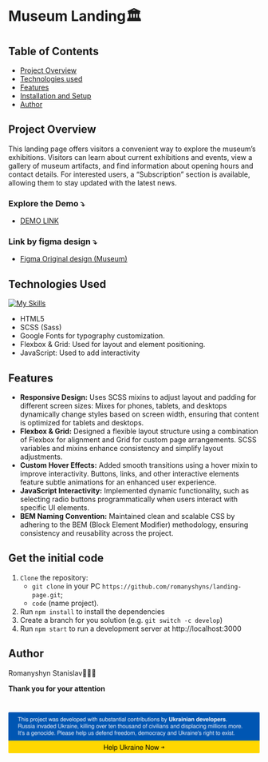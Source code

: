 # Museum Landing🏛️

## Table of Contents

- [Project Overview](#project-overview)
- [Technologies used](#stack-technologies-were-used)
- [Features](#features)
- [Installation and Setup](#get-the-initial-code)
- [Author](#author)

## Project Overview

This landing page offers visitors a convenient way to explore the museum’s exhibitions. Visitors can learn about current exhibitions and events, view a gallery of museum artifacts, and find information about opening hours and contact details. For interested users, a “Subscription” section is available, allowing them to stay updated with the latest news.

### Explore the Demo ⤵️

- [DEMO LINK](https://romanyshyns.github.io/landing-museum/)

### Link by figma design ⤵️

- [Figma Original design (Museum)](https://www.figma.com/design/cRBCqE06cDrY3s4jX7h3iY/НАМУ-(Edit))

## <h2 id="stack-technologies-were-used">Technologies Used</h2>

[![My Skills](https://skillicons.dev/icons?i=html,css,sass,js,vscode,github,figma)](https://skillicons.dev)

- HTML5
- SCSS (Sass)
- Google Fonts for typography customization.
- Flexbox & Grid: Used for layout and element positioning.
- JavaScript: Used to add interactivity
## <h2 id="features">Features</h2>

-	**Responsive Design:** Uses SCSS mixins to adjust layout and padding for different screen sizes:
		Mixes for phones, tablets, and desktops dynamically change styles based on screen width, ensuring that content is optimized for tablets and desktops.
- **Flexbox & Grid:** Designed a flexible layout structure using a combination of Flexbox for alignment and Grid for custom page arrangements. SCSS variables and mixins enhance consistency and simplify layout adjustments.
- **Custom Hover Effects:** Added smooth transitions using a hover mixin to improve interactivity. Buttons, links, and other interactive elements feature subtle animations for an enhanced user experience.
-	**JavaScript Interactivity:** Implemented dynamic functionality, such as selecting radio buttons programmatically when users interact with specific UI elements. 
-	**BEM Naming Convention:** Maintained clean and scalable CSS by adhering to the BEM (Block Element Modifier) methodology, ensuring consistency and reusability across the project.

## <h2 id="get-the-initial-code">Get the initial code</h2>

1. `Clone` the repository:
   - `git clone` in your PC `https://github.com/romanyshyns/landing-page.git`;
   - `code` (name project).
2. Run `npm install` to install the dependencies
3. Create a branch for you solution (e.g. `git switch -c develop`)
4. Run `npm start` to run a development server at http://localhost:3000

## <h2 id="author">Author</h2>

Romanyshyn Stanislav👨🏽‍💻

**Thank you for your attention**


# [![Stand With Ukraine](https://raw.githubusercontent.com/vshymanskyy/StandWithUkraine/main/banner-direct.svg)](https://savelife.in.ua/en/)
